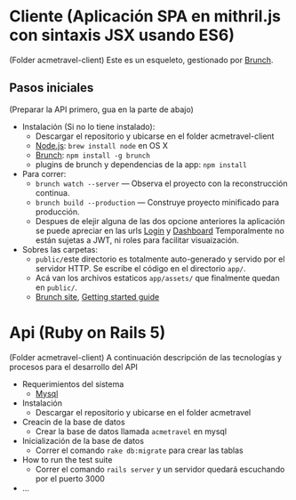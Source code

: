 # Cliente  (Aplicación SPA en mithril.js con sintaxis JSX usando ES6)
(Folder acmetravel-client)
Este es un esqueleto, gestionado por [Brunch](http://brunch.io).

## Pasos iniciales
(Preparar la API primero, gua en la parte de abajo)

* Instalación (Si no lo tiene instalado):
    * Descargar el repositorio y ubicarse en el folder acmetravel-client
    * [Node.js](http://nodejs.org): `brew install node` en OS X
    * [Brunch](http://brunch.io): `npm install -g brunch`
    * plugins de brunch y dependencias de la app: `npm install`
* Para correr:
    * `brunch watch --server` — Observa el proyecto con la reconstrucción continua.
    * `brunch build --production` — Construye proyecto minificado para producción.
    * Despues de elejir alguna de las dos opcione anteriores la aplicación se puede apreciar en las urls [Login](http://localhost:3333/) y [Dashboard](http://localhost:3333/#/dashboard) Temporalmente no están sujetas a JWT, ni roles para facilitar visuaización.
* Sobres las carpetas:
    * `public/`este directorio es totalmente auto-generado y servido por el servidor HTTP.  Se escribe el código en el directorio `app/`.
    * Acá van los archivos estaticos `app/assets/` que finalmente quedan en `public/`.
    * [Brunch site](http://brunch.io), [Getting started guide](https://github.com/brunch/brunch-guide#readme)



# Api (Ruby on Rails 5)
(Folder acmetravel-client)
A continuación descripción de las tecnologías y procesos para el desarrollo del API


* Requerimientos del sistema
    * [Mysql](https://www.mysql.com/)
* Instalación
    * Descargar el repositorio y ubicarse en el folder acmetravel
* Creacin de la base de datos
    * Crear la base de datos llamada `acmetravel` en mysql
* Inicialización de la base de datos
    * Correr el comando `rake db:migrate` para crear las tablas 
* How to run the test suite
    * Correr el comando `rails server` y un servidor quedará escuchando por el puerto 3000
* ...
